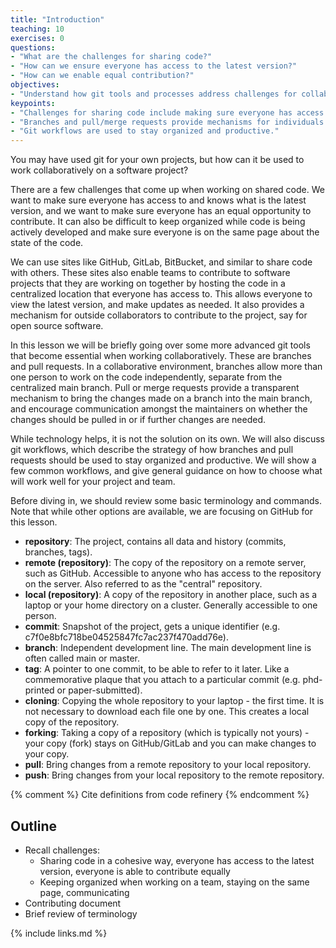 ```yaml
---
title: "Introduction"
teaching: 10
exercises: 0
questions:
- "What are the challenges for sharing code?"
- "How can we ensure everyone has access to the latest version?"
- "How can we enable equal contribution?"
objectives:
- "Understand how git tools and processes address challenges for collaborative code development"
keypoints:
- "Challenges for sharing code include making sure everyone has access to the latest version, everyone can contribute equally, keeping organized, and making sure everyone has equal opportunity to contribute."
- "Branches and pull/merge requests provide mechanisms for individuals to work on the code independently and then integrate those changes into the main codebase."
- "Git workflows are used to stay organized and productive."
---
```


You may have used git for your own projects, but how can it be used to work collaboratively on a software project?

There are a few challenges that come up when working on shared code. We want to make sure everyone has access to and knows what is the latest version, and we want to make sure everyone has an equal opportunity to contribute. It can also be difficult to keep organized while code is being actively developed and make sure everyone is on the same page about the state of the code.

We can use sites like GitHub, GitLab, BitBucket, and similar to share code with others. These sites also enable teams to contribute to software projects that they are working on together by hosting the code in a centralized location that everyone has access to. This allows everyone to view the latest version, and make updates as needed. It also provides a mechanism for outside collaborators to contribute to the project, say for open source software.

In this lesson we will be briefly going over some more advanced git tools that become essential when working collaboratively. These are branches and pull requests. In a collaborative environment, branches allow more than one person to work on the code independently, separate from the centralized main branch. Pull or merge requests provide a transparent mechanism to bring the changes made on a branch into the main branch, and encourage communication amongst the maintainers on whether the changes should be pulled in or if further changes are needed.

While technology helps, it is not the solution on its own. We will also discuss git workflows, which describe the strategy of how branches and pull requests should be used to stay organized and productive. We will show a few common workflows, and give general guidance on how to choose what will work well for your project and team.

Before diving in, we should review some basic terminology and commands. Note that while other options are available, we are focusing on GitHub for this lesson.

- **repository**: The project, contains all data and history (commits, branches, tags).
- **remote (repository)**: The copy of the repository on a remote server, such as GitHub. Accessible to anyone who has access to the repository on the server. Also referred to as the "central" repository.
- **local (repository)**: A copy of the repository in another place, such as a laptop or your home directory on a cluster. Generally accessible to one person.
- **commit**: Snapshot of the project, gets a unique identifier (e.g. c7f0e8bfc718be04525847fc7ac237f470add76e).
- **branch**: Independent development line. The main development line is often called main or master.
- **tag**: A pointer to one commit, to be able to refer to it later. Like a commemorative plaque that you attach to a particular commit (e.g. phd-printed or paper-submitted).
- **cloning**: Copying the whole repository to your laptop - the first time. It is not necessary to download each file one by one. This creates a local copy of the repository.
- **forking**: Taking a copy of a repository (which is typically not yours) - your copy (fork) stays on GitHub/GitLab and you can make changes to your copy.
- **pull**: Bring changes from a remote repository to your local repository.
- **push**: Bring changes from your local repository to the remote repository.

{% comment %} Cite definitions from code refinery {% endcomment %}

## Outline

- Recall challenges:
  - Sharing code in a cohesive way, everyone has access to the latest version, everyone is able to contribute equally
  - Keeping organized when working on a team, staying on the same page, communicating
- Contributing document
- Brief review of terminology

{% include links.md %}
